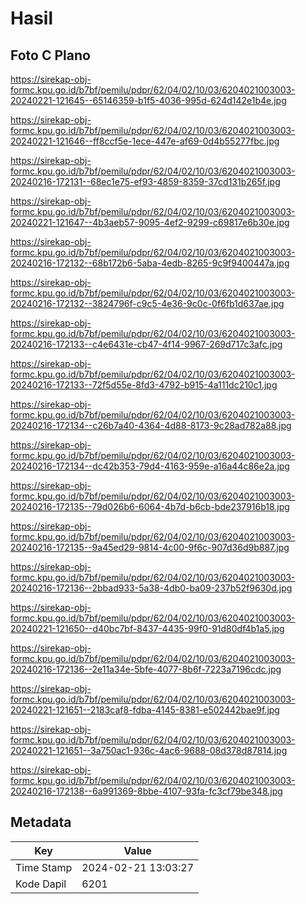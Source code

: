# Hasil

## Foto C Plano

https://sirekap-obj-formc.kpu.go.id/b7bf/pemilu/pdpr/62/04/02/10/03/6204021003003-20240221-121645--65146359-b1f5-4036-995d-624d142e1b4e.jpg

https://sirekap-obj-formc.kpu.go.id/b7bf/pemilu/pdpr/62/04/02/10/03/6204021003003-20240221-121646--ff8ccf5e-1ece-447e-af69-0d4b55277fbc.jpg

https://sirekap-obj-formc.kpu.go.id/b7bf/pemilu/pdpr/62/04/02/10/03/6204021003003-20240216-172131--68ec1e75-ef93-4859-8359-37cd131b265f.jpg

https://sirekap-obj-formc.kpu.go.id/b7bf/pemilu/pdpr/62/04/02/10/03/6204021003003-20240221-121647--4b3aeb57-9095-4ef2-9299-c69817e6b30e.jpg

https://sirekap-obj-formc.kpu.go.id/b7bf/pemilu/pdpr/62/04/02/10/03/6204021003003-20240216-172132--68b172b6-5aba-4edb-8265-9c9f9400447a.jpg

https://sirekap-obj-formc.kpu.go.id/b7bf/pemilu/pdpr/62/04/02/10/03/6204021003003-20240216-172132--3824796f-c9c5-4e36-9c0c-0f6fb1d637ae.jpg

https://sirekap-obj-formc.kpu.go.id/b7bf/pemilu/pdpr/62/04/02/10/03/6204021003003-20240216-172133--c4e6431e-cb47-4f14-9967-269d717c3afc.jpg

https://sirekap-obj-formc.kpu.go.id/b7bf/pemilu/pdpr/62/04/02/10/03/6204021003003-20240216-172133--72f5d55e-8fd3-4792-b915-4a111dc210c1.jpg

https://sirekap-obj-formc.kpu.go.id/b7bf/pemilu/pdpr/62/04/02/10/03/6204021003003-20240216-172134--c26b7a40-4364-4d88-8173-9c28ad782a88.jpg

https://sirekap-obj-formc.kpu.go.id/b7bf/pemilu/pdpr/62/04/02/10/03/6204021003003-20240216-172134--dc42b353-79d4-4163-959e-a16a44c86e2a.jpg

https://sirekap-obj-formc.kpu.go.id/b7bf/pemilu/pdpr/62/04/02/10/03/6204021003003-20240216-172135--79d026b6-6064-4b7d-b6cb-bde237916b18.jpg

https://sirekap-obj-formc.kpu.go.id/b7bf/pemilu/pdpr/62/04/02/10/03/6204021003003-20240216-172135--9a45ed29-9814-4c00-9f6c-907d36d9b887.jpg

https://sirekap-obj-formc.kpu.go.id/b7bf/pemilu/pdpr/62/04/02/10/03/6204021003003-20240216-172136--2bbad933-5a38-4db0-ba09-237b52f9630d.jpg

https://sirekap-obj-formc.kpu.go.id/b7bf/pemilu/pdpr/62/04/02/10/03/6204021003003-20240221-121650--d40bc7bf-8437-4435-99f0-91d80df4b1a5.jpg

https://sirekap-obj-formc.kpu.go.id/b7bf/pemilu/pdpr/62/04/02/10/03/6204021003003-20240216-172136--2e11a34e-5bfe-4077-8b6f-7223a7196cdc.jpg

https://sirekap-obj-formc.kpu.go.id/b7bf/pemilu/pdpr/62/04/02/10/03/6204021003003-20240221-121651--2183caf8-fdba-4145-8381-e502442bae9f.jpg

https://sirekap-obj-formc.kpu.go.id/b7bf/pemilu/pdpr/62/04/02/10/03/6204021003003-20240221-121651--3a750ac1-936c-4ac6-9688-08d378d87814.jpg

https://sirekap-obj-formc.kpu.go.id/b7bf/pemilu/pdpr/62/04/02/10/03/6204021003003-20240216-172138--6a991369-8bbe-4107-93fa-fc3cf79be348.jpg


## Metadata

| Key        | Value               |
| ---------- | ------------------- |
| Time Stamp | 2024-02-21 13:03:27 |
| Kode Dapil | 6201                |



